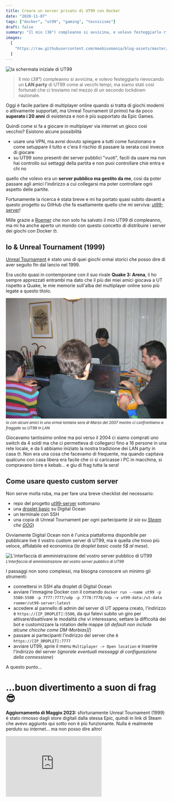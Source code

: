 ```yaml
---
title: Creare un server privato di UT99 con Docker
date: "2020-11-07"
tags: ["docker", "ut99", "gaming", "tecnicismi"]
draft: false
summary: "Il mio (38°) compleanno si avvicina, e volevo festeggiarlo rievocando un LAN party di UT99 come ai vecchi tempi, ma siamo stati così fortunati che ci troviamo nel mezzo di un secondo lockdown nazionale."
images:
  [
    "https://raw.githubusercontent.com/moebiusmania/blog-assets/master/images/2020/LanParty_01.jpg",
  ]
---
```


![la schermata iniziale di UT99](https://external-preview.redd.it/Rz9Gwj1URmf6I4IGUTWLruCb58fAsPNE_qn2WQBu98I.png?auto=webp&s=cfc13c82491d8202b4feb655389f97e10c35b7c0)

> Il mio (_38°_) compleanno si avvicina, e volevo festeggiarlo rievocando un **LAN party** di UT99 come ai vecchi tempi, ma siamo stati così fortunati che ci troviamo nel mezzo di un secondo lockdown nazionale.

Oggi è facile parlare di multiplayer online quando si tratta di giochi moderni o attivamente supportati, ma Unreal Tournament (_il primo_) ha da poco **superato i 20 anni** di esistenza e non è più supportato da Epic Games.

Quindi come si fa a giocare in multiplayer via internet un gioco così vecchio? Esistono alcune possibilità

- usare una VPN, ma avrei dovuto spiegare a tutti come funzionano e come setuppare il tutto e c'era il rischio di passare la serata così invece di giocare
- su UT99 sono presenti dei server pubblici "vuoti", facili da usare ma non hai controllo sui settaggi della partita e non puoi controllare chie entra e chi no

quello che volevo era un **server pubblico ma gestito da me**, così da poter passare agli amici l'indirizzo a cui collegarsi ma poter controllare ogni aspetto delle partite.

Fortunamente la ricerca è stata breve e mi ha portato quasi subito davanti a questo progetto su GitHub che fa esattamente quello che mi serviva: [ut99-server](https://github.com/Roemer/ut99-server)!

Mille grazie a [Roemer](https://github.com/Roemer) che non solo ha salvato il mio UT99 di compleanno, ma mi ha anche aperto un mondo con questo concetto di distribuire i server dei giochi con Docker 🤓.

## Io & Unreal Tournament (1999)

[Unreal Tournament](https://it.wikipedia.org/wiki/Unreal_Tournament) è stato uno di quei giochi ormai storici che posso dire di aver seguito fin dal lancio nel 1999.

Era uscito quasi in contemporane con il suo rivale **Quake 3: Arena**, li ho sempre apprezzati entrambi ma dato che il più dei miei amici giocava a UT rispetto a Quake, le mie memorie sull'alba del multiplayer online sono più legate a questo titolo.

![Io con alcuni amici in una ormai lontana sera di Marzo del 2007 mentre ci confrontiamo a fraggate su UT99 in LAN](https://raw.githubusercontent.com/moebiusmania/blog-assets/master/images/2020/LanParty_01.jpg) <small>_Io con alcuni amici in una ormai lontana sera di Marzo del 2007 mentre ci confrontiamo a fraggate su UT99 in LAN_</small>

Giocavamo tantissimo online ma poi verso il 2004 ci siamo comprati uno switch da 4 soldi ma che ci permetteva di collegarci fino a 16 persone in una rete locale, e da li abbiamo iniziato la nostra tradizione dei LAN party in casa 🤓. Non era una cosa che facevamo di frequente, ma quando capitava qualcuno con casa libera era facile che ci si caricasse i PC in macchina, si compravano birre e kebab... e giu di frag tutta la sera!

## Come usare questo custom server

Non serve molta roba, ma per fare una breve checklist del necessario:

- repo del progetto [ut99-server](https://github.com/Roemer/ut99-server) sottomano
- una [droplet basic](https://www.digitalocean.com/products/droplets/) su Digital Ocean
- un terminale con SSH
- una copia di Unreal Tournament per ogni partecipante (_è sia su [Steam](https://store.steampowered.com/app/13240/Unreal_Tournament_Game_of_the_Year_Edition/) che [GOG](https://www.gog.com/game/unreal_tournament_goty?gclsrc=aw.ds&)_)

Ovviamente Digital Ocean non è l'unica piattaforma disponibile per pubblicare live il vostro custom server di UT99, ma è quella che trovo più veloce, affidabile ed economica (_la droplet basic costa 5$ al mese_).

![L'interfaccia di amministrazione del vostro server pubblico di UT99](https://user-images.githubusercontent.com/1764542/87203342-ae4f3980-c302-11ea-87a5-f535ce5087ee.png)<small>_L'interfaccia di amministrazione del vostro server pubblico di UT99_</small>

I passaggi non sono complessi, ma bisogna conoscere un minimo gli strumenti:

- connettersi in SSH alla droplet di Digital Ocean
- avviare l'immagine Docker con il comando `docker run --name ut99 -p 5580:5580 -p 7777:7777/udp -p 7778:7778/udp -v ut99-data:/ut-data roemer/ut99-server:latest`
- accedere al pannello di admin del server di UT appena creato, l'indirizzo è `https://[IP_DROPLET]:5580`, da qui fatevi subito un giro per attivare/disattivare le modalità che vi interessano, settare la difficoltà dei bot e customizzare la rotation delle mappe (_di default non include alcune chicche come DM-Morbias][_)
- passare ai partecipanti l'indirizzo del server che è `https://[IP_DROPLET]:7777`
- avviare UT99, aprie il menu `Multiplayer -> Open location` e inserire l'indirizzo del server (_ignorate eventuali messaggi di configurazione della connessione_)

A questo punto...

# ...buon divertimento a suon di frag 😎

**Aggiornamento di Maggio 2023:** sfortunamente Unreal Tournament (1999) è stato rimosso dagli store digitali dalla stessa Epic, quindi in link di Steam che avevo aggiunto qui sotto non è più funzionante. Nulla è realmente perduto su internet... ma non posso dire altro!

<iframe src="https://store.steampowered.com/widget/13240/679/" frameborder="0" loading="lazy" class="w-full" height="190"></iframe>
